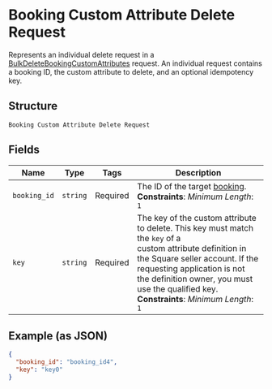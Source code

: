 
# Booking Custom Attribute Delete Request

Represents an individual delete request in a [BulkDeleteBookingCustomAttributes](../../doc/api/booking-custom-attributes.md#bulk-delete-booking-custom-attributes)
request. An individual request contains a booking ID, the custom attribute to delete, and an optional idempotency key.

## Structure

`Booking Custom Attribute Delete Request`

## Fields

| Name | Type | Tags | Description |
|  --- | --- | --- | --- |
| `booking_id` | `string` | Required | The ID of the target [booking](entity:Booking).<br>**Constraints**: *Minimum Length*: `1` |
| `key` | `string` | Required | The key of the custom attribute to delete. This key must match the `key` of a<br>custom attribute definition in the Square seller account. If the requesting application is not<br>the definition owner, you must use the qualified key.<br>**Constraints**: *Minimum Length*: `1` |

## Example (as JSON)

```json
{
  "booking_id": "booking_id4",
  "key": "key0"
}
```

